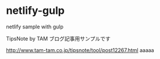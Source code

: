 # netlify-gulp

netlify sample with gulp

TipsNote by TAM ブログ記事用サンプルです

http://www.tam-tam.co.jp/tipsnote/tool/post12267.html
aaaaa
